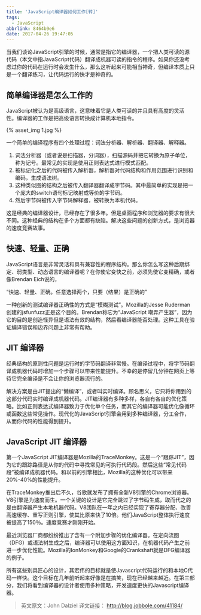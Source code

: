 ```yaml
---
title: 'JavaScript编译器如何工作[转]'
tags:
  - JavaScript
abbrlink: 8464b9e6
date: 2017-04-26 19:47:05
---
```


当我们谈论JavaScript引擎的时候，通常是指它的编译器，一个把人类可读的源代码（本文中指JavaScript代码）翻译成机器可读的指令的程序。如果你还没考虑过你的代码在运行时会发生什么，那么这听起来可能相当神奇，但编译本质上只是一个翻译练习，让代码运行的快才是神奇的。

## 简单编译器是怎么工作的
JavaScript被认为是高级语言，这意味着它是人类可读的并且具有高度的灵活性。编译器的工作是把高级语言转换成计算机本地指令。

{% asset_img 1.jpg %}


一个简单的编译程序有四个处理过程：词法分析器、解析器、翻译器、解释器。

<!-- more -->
1. 词法分析器（或者说是扫描器，分词器），扫描源码并把它转换为原子单位，称为记号。最常见的实现是使用正则表达式进行模式匹配。
2. 被标记化之后的代码被传入解析器，解析器对代码结构和作用范围进行识别和编码，生成语法树。
3. 这种类似图的结构之后被传入翻译器翻译成字节码。其中最简单的实现是把一个庞大的switch语句标记映射成等价的字节码。
4. 然后字节码被传入字节码解释器，被转换为本机代码。

这是经典的编译器设计，已经存在了很多年。但是桌面程序和浏览器的要求有很大不同。这种经典的结构在多个方面都有缺陷。解决这些问题的创新方式，是浏览器的速度竞赛故事。

 

## 快速、轻量、正确
JavaScript语言是非常灵活和具有兼容性的程序结构。那么你怎么写这种后期绑定、弱类型、动态语言的编译器呢？在你使它变快之前，必须先使它变精确，或者像Brendan Eich说的，

“快速、轻量、正确。任意选择两个，只要（结果）是正确的”

一种创新的测试编译器正确性的方式是“模糊测试”。Mozilla的Jesse Ruderman创建的jsfunfuzz正是这个目的。Brendan称它为“JavaScript 嘲弄产生器”，因为它的目的是创造怪异但是语法有效的结构，然后看编译器能否处理。这种工具在验证编译错误和边界问题上非常有帮助。

## JIT 编译器
经典结构的原则性问题是运行时的字节码翻译非常慢。在编译过程中，将字节码翻译成机器代码时增加一个步骤可以带来性能提升。不幸的是停留几分钟在网页上等待它完全编译是不会让你的浏览器流行的。

解决方案是由JIT提出的“懒编译”，或者叫实时编译。顾名思义，它只将你用到的这部分代码实时编译成机器代码。JIT编译器有多种多样，各自有各自的优化策略。比如正则表达式编译器致力于优化单个任务，而其它的编译器可能优化像循环或函数这些常见操作。现代化的JavaScript引擎会用到多种编译器，分工合作，从而你代码的性能得到提升。

 

## JavaScript JIT 编译器
第一个JavaScript JIT编译器是Mozilla的TraceMonkey。这是一个“跟踪JIT”，因为它的跟踪路径是从你的代码中寻找常见的可执行代码段。然后这些“常见代码段”被编译成机器代码。和以前的引擎相比，Mozilla的这种优化可以带来20%-40%的性能提升。

在TraceMonkey推出后不久，谷歌就发布了拥有全新V8引擎的Chrome浏览器。V8引擎是为速度而生。一个关键的设计是它完全跳过了字节码生成，取而代之的是由翻译器产生本地机器代码。V8团队在一年之内已经实现了寄存器分配、改善高速缓存、重写正则引擎，使其比原来快了10倍。他们JavaScript整体执行速度被提高了150％。速度竞赛才刚刚开始。

最近浏览器厂商都纷纷推出了含有一个附加步骤的优化编译器。在定向流图（DFG）或语法树生成之后，编译器可以使用这方面知识，在机器代码产生之前进一步优化性能。Mozilla的IonMonkey和Google的Crankshaft就是DFG编译器的例子。

所有这些别具匠心的设计，其宏伟的目标就是使Javascript代码运行的和本地C代码一样快。这个目标在几年前听起来好像是在搞笑，现在已经越来越近。在第三部分，我们将看到编译器的设计者使用多种策略，开发速度更快的Javascript编译器。

 

> 英文原文：John Dalziel
> 译文链接： http://blog.jobbole.com/41184/

